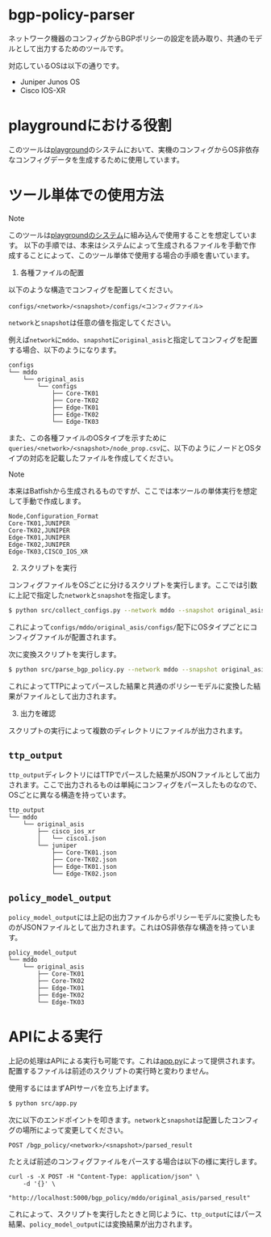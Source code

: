 # bgp-policy-parser
ネットワーク機器のコンフィグからBGPポリシーの設定を読み取り、共通のモデルとして出力するためのツールです。

対応しているOSは以下の通りです。
- Juniper Junos OS
- Cisco IOS-XR

# playgroundにおける役割

このツールは[playground](https://github.com/ool-mddo/playground)のシステムにおいて、実機のコンフィグからOS非依存なコンフィグデータを生成するために使用しています。

# ツール単体での使用方法

> [!NOTE]
> このツールは[playgroundのシステム](https://github.com/ool-mddo/playground/blob/main/doc/system_architecture.md)に組み込んで使用することを想定しています。
> 以下の手順では、本来はシステムによって生成されるファイルを手動で作成することによって、このツール単体で使用する場合の手順を書いています。

1. 各種ファイルの配置

以下のような構造でコンフィグを配置してください。

```
configs/<network>/<snapshot>/configs/<コンフィグファイル>
```

`network`と`snapshot`は任意の値を指定してください。

例えば`network`に`mddo`、`snapshot`に`original_asis`と指定してコンフィグを配置する場合、以下のようになります。

```
configs
└── mddo
    └── original_asis
        └── configs
            ├── Core-TK01
            ├── Core-TK02
            ├── Edge-TK01
            ├── Edge-TK02
            └── Edge-TK03
```

また、この各種ファイルのOSタイプを示すために`queries/<network>/<snapshot>/node_prop.csv`に、以下のようにノードとOSタイプの対応を記載したファイルを作成してください。

> [!NOTE]
> 本来はBatfishから生成されるものですが、ここでは本ツールの単体実行を想定して手動で作成します。

```csv
Node,Configuration_Format
Core-TK01,JUNIPER
Core-TK02,JUNIPER
Edge-TK01,JUNIPER
Edge-TK02,JUNIPER
Edge-TK03,CISCO_IOS_XR
```

2. スクリプトを実行

コンフィグファイルをOSごとに分けるスクリプトを実行します。ここでは引数に上記で指定した`network`と`snapshot`を指定します。

```sh
$ python src/collect_configs.py --network mddo --snapshot original_asis
```

これによって`configs/mddo/original_asis/configs/`配下にOSタイプごとにコンフィグファイルが配置されます。

次に変換スクリプトを実行します。
```sh
$ python src/parse_bgp_policy.py --network mddo --snapshot original_asis
```

これによってTTPによってパースした結果と共通のポリシーモデルに変換した結果がファイルとして出力されます。

3. 出力を確認

スクリプトの実行によって複数のディレクトリにファイルが出力されます。

## `ttp_output`

`ttp_output`ディレクトリにはTTPでパースした結果がJSONファイルとして出力されます。ここで出力されるものは単純にコンフィグをパースしたものなので、OSごとに異なる構造を持っています。

```
ttp_output
└── mddo
    └── original_asis
        ├── cisco_ios_xr
        │   └── cisco1.json
        └── juniper
            ├── Core-TK01.json
            ├── Core-TK02.json
            ├── Edge-TK01.json
            └── Edge-TK02.json
```

## `policy_model_output`

`policy_model_output`には上記の出力ファイルからポリシーモデルに変換したものがJSONファイルとして出力されます。これはOS非依存な構造を持っています。

```
policy_model_output
└── mddo
    └── original_asis
        ├── Core-TK01
        ├── Core-TK02
        ├── Edge-TK01
        ├── Edge-TK02
        └── Edge-TK03
```

# APIによる実行

上記の処理はAPIによる実行も可能です。これは[app.py](./src/app.py)によって提供されます。
配置するファイルは前述のスクリプトの実行時と変わりません。

使用するにはまずAPIサーバを立ち上げます。

```sh
$ python src/app.py
```

次に以下のエンドポイントを叩きます。`network`と`snapshot`は配置したコンフィグの場所によって変更してください。

```
POST /bgp_policy/<network>/<snapshot>/parsed_result
```

たとえば前述のコンフィグファイルをパースする場合は以下の様に実行します。

```
curl -s -X POST -H "Content-Type: application/json" \
    -d '{}' \
    "http://localhost:5000/bgp_policy/mddo/original_asis/parsed_result"
```

これによって、スクリプトを実行したときと同じように、`ttp_output`にはパース結果、`policy_model_output`には変換結果が出力されます。
